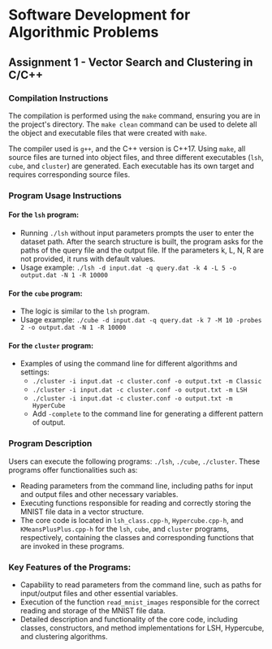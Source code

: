 # Software Development for Algorithmic Problems

## Assignment 1 - Vector Search and Clustering in C/C++

### Compilation Instructions

The compilation is performed using the `make` command, ensuring you are in the project's directory. The `make clean` command can be used to delete all the object and executable files that were created with `make`.

The compiler used is `g++`, and the C++ version is C++17. Using `make`, all source files are turned into object files, and three different executables (`lsh`, `cube`, and `cluster`) are generated. Each executable has its own target and requires corresponding source files.

### Program Usage Instructions

#### For the `lsh` program:
- Running `./lsh` without input parameters prompts the user to enter the dataset path. After the search structure is built, the program asks for the paths of the query file and the output file. If the parameters k, L, N, R are not provided, it runs with default values.
- Usage example: `./lsh -d input.dat -q query.dat -k 4 -L 5 -o output.dat -N 1 -R 10000`

#### For the `cube` program:
- The logic is similar to the `lsh` program.
- Usage example: `./cube -d input.dat -q query.dat -k 7 -M 10 -probes 2 -o output.dat -N 1 -R 10000`

#### For the `cluster` program:
- Examples of using the command line for different algorithms and settings: 
  - `./cluster -i input.dat -c cluster.conf -o output.txt -m Classic`
  - `./cluster -i input.dat -c cluster.conf -o output.txt -m LSH`
  - `./cluster -i input.dat -c cluster.conf -o output.txt -m HyperCube`
  - Add `-complete` to the command line for generating a different pattern of output.

### Program Description

Users can execute the following programs: `./lsh`, `./cube`, `./cluster`. These programs offer functionalities such as:
- Reading parameters from the command line, including paths for input and output files and other necessary variables.
- Executing functions responsible for reading and correctly storing the MNIST file data in a vector<vector> structure.
- The core code is located in `lsh_class.cpp-h`, `Hypercube.cpp-h`, and `KMeansPlusPlus.cpp-h` for the `lsh`, `cube`, and `cluster` programs, respectively, containing the classes and corresponding functions that are invoked in these programs.

### Key Features of the Programs:

- Capability to read parameters from the command line, such as paths for input/output files and other essential variables.
- Execution of the function `read_mnist_images` responsible for the correct reading and storage of the MNIST file data.
- Detailed description and functionality of the core code, including classes, constructors, and method implementations for LSH, Hypercube, and clustering algorithms.
